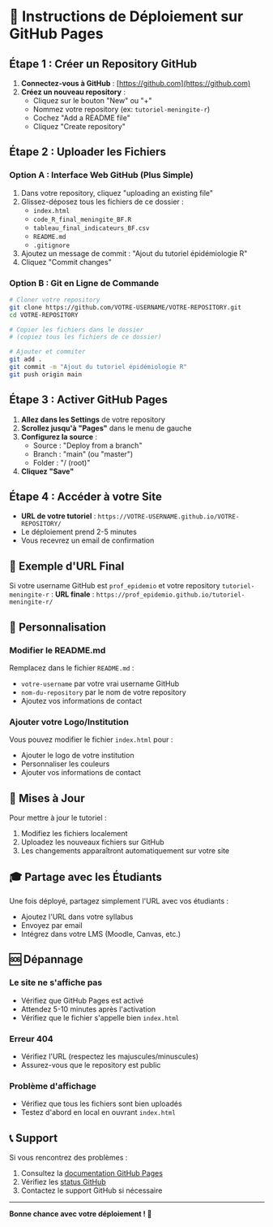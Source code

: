 # 🚀 Instructions de Déploiement sur GitHub Pages

## Étape 1 : Créer un Repository GitHub

1. **Connectez-vous à GitHub** : [https://github.com](https://github.com)
2. **Créez un nouveau repository** :
   - Cliquez sur le bouton "New" ou "+"
   - Nommez votre repository (ex: `tutoriel-meningite-r`)
   - Cochez "Add a README file"
   - Cliquez "Create repository"

## Étape 2 : Uploader les Fichiers

### Option A : Interface Web GitHub (Plus Simple)
1. Dans votre repository, cliquez "uploading an existing file"
2. Glissez-déposez tous les fichiers de ce dossier :
   - `index.html`
   - `code_R_final_meningite_BF.R`
   - `tableau_final_indicateurs_BF.csv`
   - `README.md`
   - `.gitignore`
3. Ajoutez un message de commit : "Ajout du tutoriel épidémiologie R"
4. Cliquez "Commit changes"

### Option B : Git en Ligne de Commande
```bash
# Cloner votre repository
git clone https://github.com/VOTRE-USERNAME/VOTRE-REPOSITORY.git
cd VOTRE-REPOSITORY

# Copier les fichiers dans le dossier
# (copiez tous les fichiers de ce dossier)

# Ajouter et commiter
git add .
git commit -m "Ajout du tutoriel épidémiologie R"
git push origin main
```

## Étape 3 : Activer GitHub Pages

1. **Allez dans les Settings** de votre repository
2. **Scrollez jusqu'à "Pages"** dans le menu de gauche
3. **Configurez la source** :
   - Source : "Deploy from a branch"
   - Branch : "main" (ou "master")
   - Folder : "/ (root)"
4. **Cliquez "Save"**

## Étape 4 : Accéder à votre Site

- **URL de votre tutoriel** : `https://VOTRE-USERNAME.github.io/VOTRE-REPOSITORY/`
- Le déploiement prend 2-5 minutes
- Vous recevrez un email de confirmation

## 🎯 Exemple d'URL Final

Si votre username GitHub est `prof_epidemio` et votre repository `tutoriel-meningite-r` :
**URL finale** : `https://prof_epidemio.github.io/tutoriel-meningite-r/`

## 📝 Personnalisation

### Modifier le README.md
Remplacez dans le fichier `README.md` :
- `votre-username` par votre vrai username GitHub
- `nom-du-repository` par le nom de votre repository
- Ajoutez vos informations de contact

### Ajouter votre Logo/Institution
Vous pouvez modifier le fichier `index.html` pour :
- Ajouter le logo de votre institution
- Personnaliser les couleurs
- Ajouter vos informations de contact

## 🔄 Mises à Jour

Pour mettre à jour le tutoriel :
1. Modifiez les fichiers localement
2. Uploadez les nouveaux fichiers sur GitHub
3. Les changements apparaîtront automatiquement sur votre site

## 🎓 Partage avec les Étudiants

Une fois déployé, partagez simplement l'URL avec vos étudiants :
- Ajoutez l'URL dans votre syllabus
- Envoyez par email
- Intégrez dans votre LMS (Moodle, Canvas, etc.)

## 🆘 Dépannage

### Le site ne s'affiche pas
- Vérifiez que GitHub Pages est activé
- Attendez 5-10 minutes après l'activation
- Vérifiez que le fichier s'appelle bien `index.html`

### Erreur 404
- Vérifiez l'URL (respectez les majuscules/minuscules)
- Assurez-vous que le repository est public

### Problème d'affichage
- Vérifiez que tous les fichiers sont bien uploadés
- Testez d'abord en local en ouvrant `index.html`

## 📞 Support

Si vous rencontrez des problèmes :
1. Consultez la [documentation GitHub Pages](https://docs.github.com/en/pages)
2. Vérifiez les [status GitHub](https://www.githubstatus.com/)
3. Contactez le support GitHub si nécessaire

---

**Bonne chance avec votre déploiement ! 🚀**

